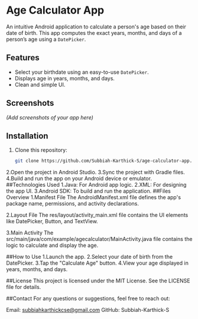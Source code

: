 # Age Calculator App

An intuitive Android application to calculate a person's age based on their date of birth. This app computes the exact years, months, and days of a person’s age using a `DatePicker`.

## Features

- Select your birthdate using an easy-to-use `DatePicker`.
- Displays age in years, months, and days.
- Clean and simple UI.

## Screenshots

*(Add screenshots of your app here)*

## Installation

1. Clone this repository:
   ```bash
   git clone https://github.com/Subbiah-Karthick-S/age-calculator-app.git
2.Open the project in Android Studio.
3.Sync the project with Gradle files.
4.Build and run the app on your Android device or emulator.
##Technologies Used
1.Java: For Android app logic.
2.XML: For designing the app UI.
3.Android SDK: To build and run the application.
##Files Overview
1.Manifest File
The AndroidManifest.xml file defines the app's package name, permissions, and activity declarations.

2.Layout File
The res/layout/activity_main.xml file contains the UI elements like DatePicker, Button, and TextView.

3.Main Activity
The src/main/java/com/example/agecalculator/MainActivity.java file contains the logic to calculate and display the age.

##How to Use
1.Launch the app.
2.Select your date of birth from the DatePicker.
3.Tap the "Calculate Age" button.
4.View your age displayed in years, months, and days.

##License
This project is licensed under the MIT License. See the LICENSE file for details.

##Contact
For any questions or suggestions, feel free to reach out:

Email: subbiahkarthickcse@gmail.com
GitHub: Subbiah-Karthick-S

